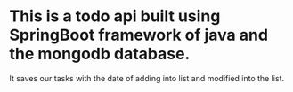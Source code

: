 # This is a todo api built using SpringBoot framework of java and the mongodb database.

It saves our tasks with the date of adding into list and modified into the list.
